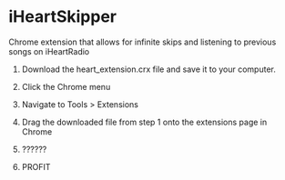 iHeartSkipper
=============

Chrome extension that allows for infinite skips and listening to previous songs on iHeartRadio

1. Download the heart_extension.crx file and save it to your computer.

2. Click the Chrome menu

3. Navigate to Tools > Extensions

4. Drag the downloaded file from step 1 onto the extensions page in Chrome

5. ??????

6. PROFIT

